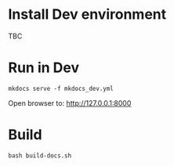 # Install Dev environment

TBC

# Run in Dev

```
mkdocs serve -f mkdocs_dev.yml
```

Open browser to: http://127.0.0.1:8000

# Build

```
bash build-docs.sh
```
